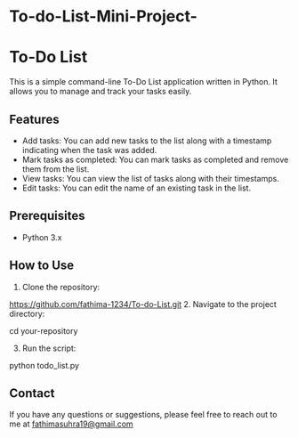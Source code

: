 # To-do-List-Mini-Project-

# To-Do List

This is a simple command-line To-Do List application written in Python. It allows you to manage and track your tasks easily.

## Features

- Add tasks: You can add new tasks to the list along with a timestamp indicating when the task was added.
- Mark tasks as completed: You can mark tasks as completed and remove them from the list.
- View tasks: You can view the list of tasks along with their timestamps.
- Edit tasks: You can edit the name of an existing task in the list.

## Prerequisites

- Python 3.x

## How to Use

1. Clone the repository:

  https://github.com/fathima-1234/To-do-List.git
2. Navigate to the project directory:

  cd your-repository
  
3. Run the script:

  python todo_list.py
 
 ## Contact
 
If you have any questions or suggestions, please feel free to reach out to me at fathimasuhra19@gmail.com